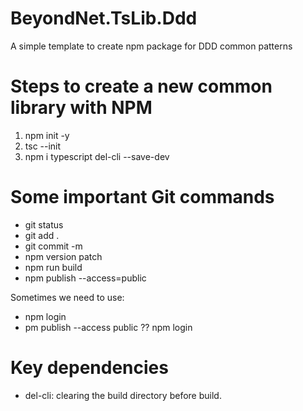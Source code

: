 # BeyondNet.TsLib.Ddd

A simple template to create npm package for DDD common patterns

# Steps to create a new common library with NPM

1. npm init -y
2. tsc --init
3. npm i typescript del-cli --save-dev

# Some important Git commands

- git status
- git add .
- git commit -m <description>
- npm version patch
- npm run build
- npm publish --access=public

Sometimes we need to use:

- npm login
- pm publish --access public ?? npm login

# Key dependencies

- del-cli: clearing the build directory before build.
